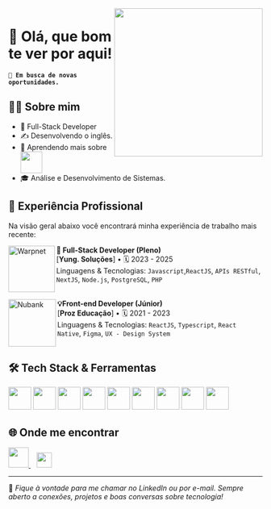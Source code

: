 <img align='right' height="294px" width="294px" src="https://user-images.githubusercontent.com/93171863/177063005-677e62eb-73cd-4ec7-a6c8-aae740e71703.gif">



# 👋 Olá, que bom te ver por aqui!

 
**`💼 Em busca de novas oportunidades.`**
## 👨‍💻 Sobre mim

- 🚀 Full-Stack Developer 
- ✍️ Desenvolvendo o inglês.
- 🌱 Aprendendo mais sobre <img align='center' height="43px" width="43px" src="https://cdn.jsdelivr.net/gh/devicons/devicon@latest/icons/amazonwebservices/amazonwebservices-plain-wordmark.svg" />
- 🎓 Análise e Desenvolvimento de Sistemas.


## 💼 Experiência Profissional

Na visão geral abaixo você encontrará minha experiência de trabalho mais recente:

[<img align="left" height="92px" width="92px" alt="Warpnet" src="https://media.licdn.com/dms/image/v2/D4D0BAQFZ3SNKk46xIw/company-logo_200_200/company-logo_200_200/0/1713897449356/ajung_solucoes_corporativas_logo?e=2147483647&v=beta&t=N0k9YLpmGIQCv_vGW8gQgCZ9oiu5CTSMpwdCGSHOqDw"/>](https://www.spacex.com/)

**🚀 Full-Stack Developer (Pleno)** \
[**Yung. Soluções**] • 🗓️ 2023 - 2025 \
Linguagens & Tecnologias: `Javascript`,`ReactJS`, `APIs RESTful`, `NextJS`, `Node.js`, `PostgreSQL`, `PHP`\
<br/>

<img align="left" height="94px" width="94px" alt="Nubank" src="https://media.licdn.com/dms/image/v2/C4D0BAQExMTuBPn7zNg/company-logo_200_200/company-logo_200_200/0/1634750243572/prozeducacao_logo?e=2147483647&v=beta&t=bkQg0lKwUrrDdDqyT14H8wJPzyUucHI2IFokz3m9154">

**💡Front-end Developer (Júnior)** \
[**Proz Educação**] • 🗓️ 2021 - 2023 \
Linguagens & Tecnologias: `ReactJS`, `Typescript`, `React Native`, `Figma`, `UX - Design System`\
<br/>


## 🛠️ Tech Stack & Ferramentas

<div>

<img height="45px" src="https://cdn.jsdelivr.net/gh/devicons/devicon/icons/javascript/javascript-plain.svg" />
<img height="45px" src="https://cdn.jsdelivr.net/gh/devicons/devicon/icons/typescript/typescript-plain.svg" />
<img height="45px" src="https://cdn.jsdelivr.net/gh/devicons/devicon/icons/react/react-original.svg" />
<img height="45px" src="https://cdn.jsdelivr.net/gh/devicons/devicon/icons/nextjs/nextjs-original.svg" />
<img height="45px" src="https://cdn.jsdelivr.net/gh/devicons/devicon/icons/angular/angular-original.svg" />
<img height="45px" src="https://cdn.jsdelivr.net/gh/devicons/devicon/icons/nodejs/nodejs-original.svg" />
<img height="45px" src="https://cdn.jsdelivr.net/gh/devicons/devicon/icons/postgresql/postgresql-original.svg" />
<img height="45px" src="https://cdn.jsdelivr.net/gh/devicons/devicon/icons/mysql/mysql-original-wordmark.svg" />
<img height="45px" src="https://cdn.jsdelivr.net/gh/devicons/devicon/icons/java/java-original-wordmark.svg" />

</div>

                
</div>


## 🌐 Onde me encontrar

<div>

<a href="https://www.linkedin.com/in/eduolv" target="_blank">
  <img height="40px" src="https://cdn.jsdelivr.net/gh/devicons/devicon/icons/linkedin/linkedin-original.svg" />
</a>
&nbsp;&nbsp;
<a href="mailto:contatoeduolv@gmail.com">
  <img height="30px" src="https://img.shields.io/badge/-Gmail-%23333?style=for-the-badge&logo=gmail&logoColor=white" />
</a>

</div>


---
💬 *Fique à vontade para me chamar no LinkedIn ou por e-mail. Sempre aberto a conexões, projetos e boas conversas sobre tecnologia!*

